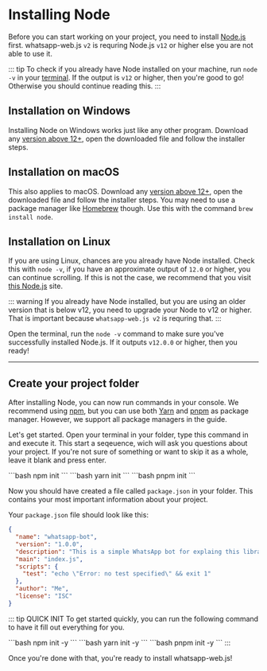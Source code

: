 # Installing Node

Before you can start working on your project, you need to install [Node.js](https://nodejs.org/) first. whatsapp-web.js `v2` is requring Node.js `v12` or higher else you are not able to use it.

::: tip
To check if you already have Node installed on your machine, run `node -v` in your [terminal](/guide/v2/popular-topics/guide-explanations/). If the output is `v12` or higher, then you're good to go! Otherwise you should continue reading this.
:::

## Installation on Windows

Installing Node on Windows works just like any other program. Download any [version above 12+](https://nodejs.org/), open the downloaded file and follow the installer steps.

## Installation on macOS

This also applies to macOS. Download any [version above 12+](https://nodejs.org/), open the downloaded file and follow the installer steps. You may need to use a package manager like [Homebrew](https://brew.sh/) though. Use this with the command `brew install node`.

## Installation on Linux

If you are using Linux, chances are you already have Node installed. Check this with `node -v`, if you have an approximate output of `12.0` or higher, you can continue scrolling. If this is not the case, we recommend that you visit [this Node.js](https://nodejs.org/en/download/package-manager/) site.

::: warning
If you already have Node installed, but you are using an older version that is below v12, you need to upgrade your Node to v12 or higher. That is important because `whatsapp-web.js v2` is requring that.
:::

Open the terminal, run the `node -v` command to make sure you've successfully installed Node.js. If it outputs `v12.0.0` or higher, then you ready!

---

## Create your project folder

After installing Node, you can now run commands in your console. We recommend using [npm](https://www.npmjs.com/), but you can use both [Yarn](https://yarnpkg.com/) and [pnpm](https://pnpm.io/) as package manager. However, we support all package managers in the guide.

Let's get started. Open your terminal in your folder, type this command in and execute it. This start a seqeuence, wich will ask you questions about your project. If you're not sure of something or want to skip it as a whole, leave it blank and press enter.

<code-group>
<code-block title="npm" active>
```bash
npm init
```
</code-block>

<code-block title="yarn">
```bash
yarn init
```
</code-block>

<code-block title="pnpm">
```bash
pnpm init
```
</code-block>
</code-group>

Now you should have created a file called `package.json` in your folder. This contains your most important information about your project.

Your `package.json` file should look like this:

```json
{
  "name": "whatsapp-bot",
  "version": "1.0.0",
  "description": "This is a simple WhatsApp bot for explaing this library.",
  "main": "index.js",
  "scripts": {
    "test": "echo \"Error: no test specified\" && exit 1"
  },
  "author": "Me",
  "license": "ISC"
}
```

::: tip QUICK INIT
To get started quickly, you can run the following command to have it fill out everything for you.

<code-group>
<code-block title="npm" active>
```bash
npm init -y
```
</code-block>

<code-block title="yarn">
```bash
yarn init -y
```
</code-block>

<code-block title="pnpm">
```bash
pnpm init -y
```
</code-block>
</code-group>
:::

Once you're done with that, you're ready to install whatsapp-web.js!